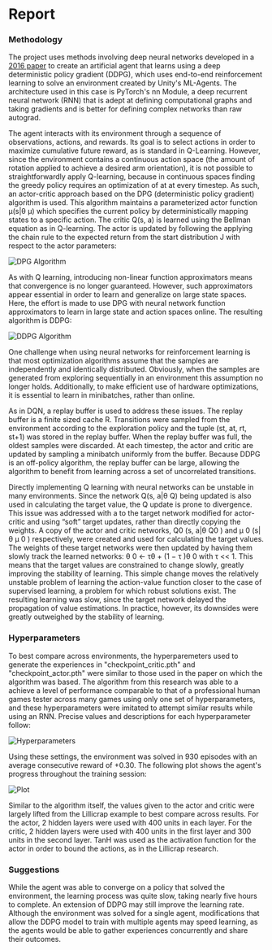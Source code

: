 [//]: # (Image References)

[image1]: https://lh3.googleusercontent.com/-QrAga9tv-Cc/XDzSj06OyHI/AAAAAAAAGE0/LEj_Vhkoj6whz364EEdYtWJyziDh41rvACL0BGAs/w530-d-h76-n-rw/Screen%2BShot%2B2019-01-14%2Bat%2B1.17.23%2BPM.png "DPG Algorithm"
[image2]: https://lh3.googleusercontent.com/-LKAjjGLELyw/XDzVZ56AIBI/AAAAAAAAGGE/vNo3E7Z1wmI9Q5XwInKWIdE_WeCn4pHrgCL0BGAs/w530-d-h350-n-rw/Screen%2BShot%2B2019-01-14%2Bat%2B1.29.19%2BPM.png "DDPG Algorithm"
[image3]: https://lh3.googleusercontent.com/-kVrtQ3_Ldx0/XD62lEDCCuI/AAAAAAAAGHY/zTigI_psQXc8TtuenfJWsKsPITSWKnMwwCL0BGAs/w530-d-h294-n-rw/Screen%2BShot%2B2019-01-15%2Bat%2B11.40.52%2BPM.png "Hyperparameters"
[image4]: https://lh3.googleusercontent.com/-yY-UV3qBE-s/XD62fGD1b7I/AAAAAAAAGHE/DP1D48JAqcwqI8gWTvhfvnLiRk-CdjajQCL0BGAs/w530-d-h345-n-rw/Screen%2BShot%2B2019-01-15%2Bat%2B11.30.40%2BPM.png "Plot"

# Report

### Methodology

The project uses methods involving deep neural networks developed in a [2016 paper](https://arxiv.org/pdf/1509.02971.pdf) to
create an artificial agent that learns using a deep deterministic policy gradient (DDPG), which
uses end-to-end reinforcement learning to solve an environment created by Unity's ML-Agents. The architecture used in this case is PyTorch's nn Module, a deep recurrent
neural network (RNN) that is adept at defining computational graphs and taking gradients and is better for defining complex networks than raw autograd.

The agent interacts with its environment through a sequence of observations, 
actions, and rewards. Its goal is to select actions in order to
maximize cumulative future reward, as is standard in Q-Learning. However, since the environment contains a continuous action space (the amount of rotation applied to achieve a desired arm orientation), it is not possible to straightforwardly apply Q-learning, because in continuous spaces finding the greedy policy requires an optimization of at at every timestep. As such, an actor-critic approach based on the DPG (deterministic policy gradient) algorithm is used. This algorithm maintains a parameterized actor function µ(s|θ
µ) which specifies the current
policy by deterministically mapping states to a specific action. The critic Q(s, a) is learned using
the Bellman equation as in Q-learning. The actor is updated by following the applying the chain rule
to the expected return from the start distribution J with respect to the actor parameters:

![DPG Algorithm][image1]

As with Q learning, introducing non-linear function approximators means that convergence is no
longer guaranteed. However, such approximators appear essential in order to learn and generalize
on large state spaces. Here, the effort is made to use DPG with neural network function approximators to learn in large
state and action spaces online. The resulting algorithm is DDPG:

![DDPG Algorithm][image2]

One challenge when using neural networks for reinforcement learning is that most optimization algorithms assume that the samples are independently and identically distributed. Obviously, when
the samples are generated from exploring sequentially in an environment this assumption no longer
holds. Additionally, to make efficient use of hardware optimizations, it is essential to learn in minibatches, rather than online.

As in DQN, a replay buffer is used to address these issues. The replay buffer is a finite sized cache
R. Transitions were sampled from the environment according to the exploration policy and the tuple
(st, at, rt, st+1) was stored in the replay buffer. When the replay buffer was full, the oldest samples
were discarded. At each timestep, the actor and critic are updated by sampling a minibatch uniformly
from the buffer. Because DDPG is an off-policy algorithm, the replay buffer can be large, allowing
the algorithm to benefit from learning across a set of uncorrelated transitions.

Directly implementing Q learning with neural networks can be unstable in many
environments. Since the network Q(s, a|θ
Q) being updated is also used in calculating the target
value, the Q update is prone to divergence. This issue was addressed with a to the target network
 modified for actor-critic and using “soft” target updates, rather than
directly copying the weights. A copy of the actor and critic networks, Q0
(s, a|θ
Q0
) and
µ
0
(s|θ
µ
0
) respectively, were created and used for calculating the target values. The weights of these target
networks were then updated by having them slowly track the learned networks: θ
0 ← τθ + (1 −
τ )θ
0 with τ << 1. This means that the target values are constrained to change slowly, greatly
improving the stability of learning. This simple change moves the relatively unstable problem of
learning the action-value function closer to the case of supervised learning, a problem for which
robust solutions exist. The resulting learning was slow, since
the target network delayed the propagation of value estimations. In practice, however, its downsides were greatly outweighed by the stability of learning.

### Hyperparameters

To best compare across environments, the hyperparemeters used to generate the experiences in "checkpoint_critic.pth" and "checkpoint_actor.pth" were similar to those used in the paper on which the algorithm was based. The algorithm from this research was able to a achieve a level of performance comparable to that of a professional human games tester across many games using only one set of hyperparameters, and these hyperparameters were imitated to attempt similar results while using an RNN. Precise values and descriptions for each hyperparameter follow:

![Hyperparameters][image3]

Using these settings, the environment was solved in 930 episodes with an average consecutive reward of +0.30. The following plot shows the agent's progress throughout the training session:

![Plot][image4]

Similar to the algorithm itself, the values given to the actor and critic were largely lifted from the Lillicrap example to best compare across results. For the actor, 2 hidden layers were used with 400 units in each layer. For the critic, 2 hidden layers were used with 400 units in the first layer and 300 units in the second layer. TanH was used as the activation function for the actor in order to bound the actions, as in the Lillicrap research.

### Suggestions

While the agent was able to converge on a policy that solved the environment, the learning process was quite slow, taking nearly five hours to complete. An extension of DDPG may still improve the learning rate. Although the environment was solved for a single agent, modifications that allow the DDPG model to train with multiple agents may speed learning, as the agents would be able to gather experiences concurrently and share their outcomes.
